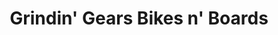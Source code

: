 ---
title: "Grindin' Gears Bikes n' Boards"
url: /lloydminster/grindin-gears-bikes-n-boards/
shop: Fahrrad
---